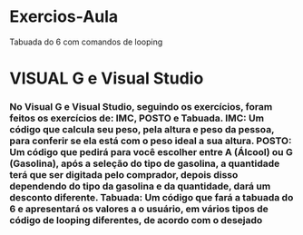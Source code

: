 # Exercios-Aula
Tabuada do 6 com comandos de looping

<!DOCTYPE HTML>
<html lang="pt-br">
<head>
  <Title> Exercícios </title>
  <meta name= "description" content="Exercícios passados em aula"/>
  <meta charset="UTF-8"/>
 </head>
 <body>
 <h1> VISUAL G e Visual Studio </h1>
 <h3> No Visual G e Visual Studio, seguindo os exercícios, foram feitos os exercícios de: IMC, POSTO e Tabuada. 
 IMC: Um código que calcula seu peso, pela altura e peso da pessoa, para conferir se ela está com o peso ideal a sua altura.
 POSTO: Um código que pedirá para você escolher entre A (Álcool) ou G (Gasolina), após a seleção do tipo de gasolina, a quantidade terá que ser digitada pelo comprador, depois disso dependendo do tipo da gasolina e da quantidade, dará um desconto diferente.
 Tabuada: Um código que fará a tabuada do 6 e apresentará os valores a o usuário, em vários tipos de código de looping diferentes, de acordo com o desejado </h3>
 </body>
 </html>
 
